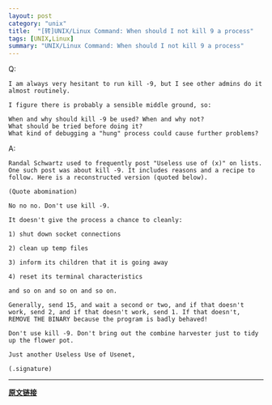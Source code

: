 ```yaml
---
layout: post
category: "unix"
title:  "[转]UNIX/Linux Command: When should I not kill 9 a process"
tags: [UNIX,Linux]
summary: "UNIX/Linux Command: When should I not kill 9 a process"
---
```

Q:
	
	I am always very hesitant to run kill -9, but I see other admins do it almost routinely.
	
	I figure there is probably a sensible middle ground, so:
	
	When and why should kill -9 be used? When and why not?
	What should be tried before doing it?
	What kind of debugging a "hung" process could cause further problems?
	
A:

	Randal Schwartz used to frequently post "Useless use of (x)" on lists. One such post was about kill -9. It includes reasons and a recipe to follow. Here is a reconstructed version (quoted below).
	
	(Quote abomination)
	
	No no no. Don't use kill -9.
	
	It doesn't give the process a chance to cleanly:
	
	1) shut down socket connections
	
	2) clean up temp files
	
	3) inform its children that it is going away
	
	4) reset its terminal characteristics
	
	and so on and so on and so on.
	
	Generally, send 15, and wait a second or two, and if that doesn't work, send 2, and if that doesn't work, send 1. If that doesn't, REMOVE THE BINARY because the program is badly behaved!
	
	Don't use kill -9. Don't bring out the combine harvester just to tidy up the flower pot.
	
	Just another Useless Use of Usenet,
	
	(.signature)

***
**[原文链接](http://unix.stackexchange.com/questions/8916/when-should-i-not-kill-9-a-process)**


